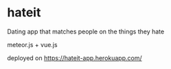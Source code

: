 # hateit

Dating app that matches people on the things they hate

meteor.js + vue.js

deployed on 
https://hateit-app.herokuapp.com/
